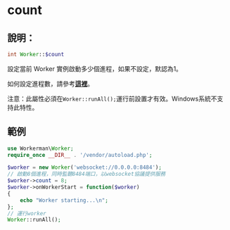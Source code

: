# count

## 說明：
```php
int Worker::$count
```

設定當前 Worker 實例啟動多少個進程，如果不設定，默認為1。

如何設定進程數，請參考[**這裡**](../faq/processes-count.md)。

注意：此屬性必須在```Worker::runAll();```運行前設置才有效。Windows系統不支持此特性。

## 範例

```php
use Workerman\Worker;
require_once __DIR__ . '/vendor/autoload.php';

$worker = new Worker('websocket://0.0.0.0:8484');
// 啟動8個進程，同時監聽8484端口，以websocket協議提供服務
$worker->count = 8;
$worker->onWorkerStart = function($worker)
{
    echo "Worker starting...\n";
};
// 運行worker
Worker::runAll();
```
